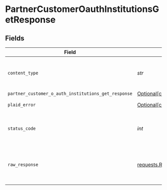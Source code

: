 # PartnerCustomerOauthInstitutionsGetResponse


## Fields

| Field                                                                                                                                  | Type                                                                                                                                   | Required                                                                                                                               | Description                                                                                                                            |
| -------------------------------------------------------------------------------------------------------------------------------------- | -------------------------------------------------------------------------------------------------------------------------------------- | -------------------------------------------------------------------------------------------------------------------------------------- | -------------------------------------------------------------------------------------------------------------------------------------- |
| `content_type`                                                                                                                         | *str*                                                                                                                                  | :heavy_check_mark:                                                                                                                     | HTTP response content type for this operation                                                                                          |
| `partner_customer_o_auth_institutions_get_response`                                                                                    | [Optional[components.PartnerCustomerOAuthInstitutionsGetResponse]](../../models/shared/partnercustomeroauthinstitutionsgetresponse.md) | :heavy_minus_sign:                                                                                                                     | OK                                                                                                                                     |
| `plaid_error`                                                                                                                          | [Optional[components.PlaidError]](../../models/shared/plaiderror.md)                                                                   | :heavy_minus_sign:                                                                                                                     | Error response                                                                                                                         |
| `status_code`                                                                                                                          | *int*                                                                                                                                  | :heavy_check_mark:                                                                                                                     | HTTP response status code for this operation                                                                                           |
| `raw_response`                                                                                                                         | [requests.Response](https://requests.readthedocs.io/en/latest/api/#requests.Response)                                                  | :heavy_minus_sign:                                                                                                                     | Raw HTTP response; suitable for custom response parsing                                                                                |